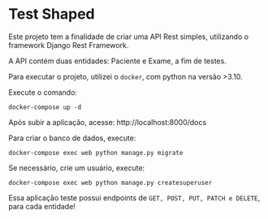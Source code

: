 # Test Shaped

Este projeto tem a finalidade de criar uma API Rest simples, utilizando o framework Django Rest Framework.

A API contém duas entidades: Paciente e Exame, a fim de testes.

Para executar o projeto, utilizei o `docker`, com python na versão >3.10.

Execute o comando:
```
docker-compose up -d
```

Após subir a aplicação, acesse: http://localhost:8000/docs

Para criar o banco de dados, execute:
```
docker-compose exec web python manage.py migrate
```

Se necessário, crie um usuário, execute:
```
docker-compose exec web python manage.py createsuperuser
```

Essa aplicação teste possui endpoints de `GET, POST, PUT, PATCH e DELETE`, para cada entidade!



